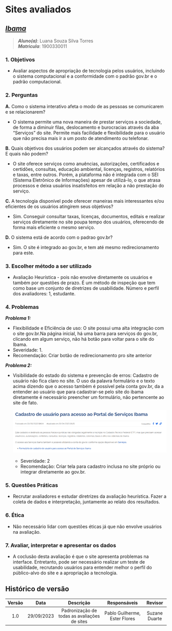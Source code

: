 # **Sites avaliados**

## [_Ibama_](https://www.gov.br/ibama/pt-br)

> **_Aluno(a)_**: Luana Souza Silva Torres  
> **_Matricula_**: 1900330011  

### **1. Objetivos**

* Avaliar aspectos de apropriação de tecnologia pelos usuários, incluindo o sistema computacional e a conformidade com o padrão gov.br e o padrão computacional.

### **2. Perguntas**

**A.** Como o sistema interativo afeta o modo de as pessoas se comunicarem e se relacionarem?

* O sistema permite uma nova maneira de prestar serviços a sociedade, de forma a diminuir filas, deslocamento e burocracias através da aba “Serviços” do site. Permite
mais facilidade e flexibilidade para o usuário que não precisa mais ir a um posto de atendimento ou telefonar.

**B.** Quais objetivos dos usuários podem ser alcançados através do sistema? E quais não podem?

* O site oferece serviços como anuências, autorizações, certificados e certidões, consultas, educação ambiental, licenças, registros, relatórios e taxas, entre outros.
Porém, a plataforma não é integrada com o SEI (Sistema Eletrônico de Informações) apesar de utilizá-lo, o que atrasa processos e deixa usuários insatisfeitos em relação
a não prestação do serviço.

**C.** A tecnologia disponível pode oferecer maneiras mais interessantes e/ou eficientes de os usuários atingirem seus objetivos?

* Sim. Conseguir consultar taxas, licenças, documentos, editais e realizar serviços diretamente no site poupa tempo dos usuários, oferecendo de forma mais eficiente o mesmo serviço.

**D.** O sistema está de acordo com o padrao gov.br?

* Sim. O site é integrado ao gov.br, e tem até mesmo redirecionamento para este.

### **3. Escolher método a ser utilizado**

* Avaliação Heurística - pois não envolve diretamente os usuários e também por questões de prazo. É um método de inspeção que tem como base um conjunto de diretrizes de usabilidade. Número e perfil dos avaliadores: 1, estudante.

### **4. Problemas**

**_Problema 1:_**

* Flexibilidade e Eficiência de uso: O site possui uma alta integração com o site gov.br.Na página inicial, há uma barra para serviços do gov.br, clicando em algum serviço, não há botão para voltar para o site do Ibama.
* Severidade: 1.
* Recomendação: Criar botão de   redirecionamento pro site anterior

**_Problema 2:_**

* Visibilidade do estado do sistema e prevenção de erros: Cadastro de usuário não fica claro no site. O uso da palavra formulário e o texto acima dizendo que o acesso também é possível pela conta gov.br, da a entender ao   usuário que para cadastrar-se pelo site do ibama diretamente é necessário preencher um formulário,     não pertencente ao site de fato.

   ![Cadastro de usuário](/docs/assets/images/AvaliacaoLuana.png)

  * Severidade: 2
  * Recomendação: Criar tela para cadastro inclusa no site próprio ou integrar diretamente ao gov.br.

### **5. Questões Práticas**

* Recrutar avaliadores e estudar diretrizes da avaliação heurística. Fazer a coleta de dados e interpretação, juntamente ao relato dos resultados.

### **6. Ética**

* Não necessário lidar com questões éticas já que não envolve usuários na avaliação.

### **7. Avaliar, interpretar e apresentar os dados**

* A coclusão desta avaliação é que o site apresenta problemas na interface. Entretanto, pode ser necessário realizar um teste de usabilidade, recrutando usuários para entender melhor o perfil do público-alvo do site e a apropriação a tecnologia.

## Histórico de versão

| Versão |    Data    |                  Descrição                   |      Responsáveis      |    Revisor    |
| :----: | :--------: | :------------------------------------------: | :--------------------: | :-----------: |
|  1.0   | 29/09/2023 | Padronização de todas as avaliações de sites | Pablo Guilherme, Ester Flores | Suzane Duarte |
